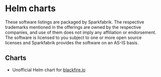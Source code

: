 # Helm charts

These software listings are packaged by Sparkfabrik. The respective trademarks mentioned in the offerings are owned by the respective companies, and use of them does not imply any affiliation or endorsement. The software is licensed to you subject to one or more open source licenses and Sparkfabrik provides the software on an AS-IS basis.

## Charts

- Unofficial Helm chart for [blackfire.io](./charts/blackfire/)

